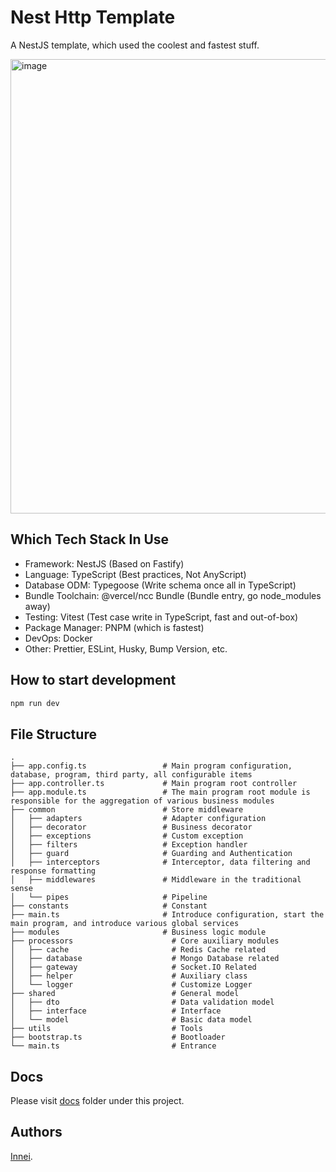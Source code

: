 # Nest Http Template

A NestJS template, which used the coolest and fastest stuff.

<img width="727" alt="image" src="https://user-images.githubusercontent.com/41265413/159869110-7704ddc4-d0ac-4cc4-9f34-b7b5568481f9.png">

## Which Tech Stack In Use

- Framework: NestJS (Based on Fastify)
- Language: TypeScript (Best practices, Not AnyScript)
- Database ODM: Typegoose (Write schema once all in TypeScript)
- Bundle Toolchain: @vercel/ncc Bundle (Bundle entry, go node_modules away)
- Testing: Vitest (Test case write in TypeScript, fast and out-of-box)
- Package Manager: PNPM (which is fastest)
- DevOps: Docker
- Other: Prettier, ESLint, Husky, Bump Version, etc.

## How to start development

```bash
npm run dev
```

## File Structure

```
.
├── app.config.ts                 # Main program configuration, database, program, third party, all configurable items
├── app.controller.ts             # Main program root controller
├── app.module.ts                 # The main program root module is responsible for the aggregation of various business modules
├── common                        # Store middleware
│   ├── adapters                  # Adapter configuration
│   ├── decorator                 # Business decorator
│   ├── exceptions                # Custom exception
│   ├── filters                   # Exception handler
│   ├── guard                     # Guarding and Authentication
│   ├── interceptors              # Interceptor, data filtering and response formatting
│   ├── middlewares               # Middleware in the traditional sense
│   └── pipes                     # Pipeline
├── constants                     # Сonstant
├── main.ts                       # Introduce configuration, start the main program, and introduce various global services
├── modules                       # Business logic module
├── processors                      # Core auxiliary modules
│   ├── cache                       # Redis Cache related
│   ├── database                    # Mongo Database related
│   ├── gateway                     # Socket.IO Related
│   ├── helper                      # Auxiliary class
│   └── logger                      # Customize Logger
├── shared                          # General model
│   ├── dto                         # Data validation model
│   ├── interface                   # Interface
│   └── model                       # Basic data model
├── utils                           # Tools
├── bootstrap.ts                    # Bootloader
└── main.ts                         # Entrance

```

## Docs

Please visit [docs](./docs/) folder under this project.

## Authors

[Innei](https://github.com/innei).
